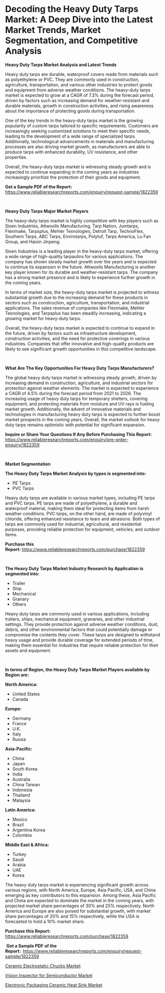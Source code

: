 <p><h1>Decoding the Heavy Duty Tarps Market: A Deep Dive into the Latest Market Trends, Market Segmentation, and Competitive Analysis</h1></p><p><strong>Heavy Duty Tarps Market Analysis and Latest Trends</strong></p>
<p><p>Heavy duty tarps are durable, waterproof covers made from materials such as polyethylene or PVC. They are commonly used in construction, agriculture, transportation, and various other industries to protect goods and equipment from adverse weather conditions. The heavy-duty tarps market is expected to grow at a CAGR of 7.3% during the forecast period, driven by factors such as increasing demand for weather-resistant and durable materials, growth in construction activities, and rising awareness about the importance of protecting goods during transportation.</p><p>One of the key trends in the heavy-duty tarps market is the growing popularity of custom tarps tailored to specific requirements. Customers are increasingly seeking customized solutions to meet their specific needs, leading to the development of a wide range of specialized tarps. Additionally, technological advancements in materials and manufacturing processes are also driving market growth, as manufacturers are able to produce tarps with enhanced durability, UV resistance, and other properties.</p><p>Overall, the heavy-duty tarps market is witnessing steady growth and is expected to continue expanding in the coming years as industries increasingly prioritize the protection of their goods and equipment.</p></p>
<p><strong>Get a Sample PDF of the Report:&nbsp;</strong> <a href="https://www.reliableresearchreports.com/enquiry/request-sample/1822359">https://www.reliableresearchreports.com/enquiry/request-sample/1822359</a></p>
<p>&nbsp;</p>
<p><strong>Heavy Duty Tarps Major Market Players</strong></p>
<p><p>The heavy-duty tarps market is highly competitive with key players such as Sioen Industries, Attwoolls Manufacturing, Tarp Nation, Jumtarps, Fleximake, Tarpsplus, Mehler Texnologies, Detroit Tarp, TechnoFlex, Southern Tarps, ABC Tarps, Envirotarps, Polytuf, Tarps America, Lu Fan Group, and Haixin Jinpeng. </p><p>Sioen Industries is a leading player in the heavy-duty tarps market, offering a wide range of high-quality tarpaulins for various applications. The company has shown steady market growth over the years and is expected to continue its expansion in the future. Attwoolls Manufacturing is another key player known for its durable and weather-resistant tarps. The company has a strong market presence and is likely to experience further growth in the coming years.</p><p>In terms of market size, the heavy-duty tarps market is projected to witness substantial growth due to the increasing demand for these products in sectors such as construction, agriculture, transportation, and industrial applications. The sales revenue of companies like Fleximake, Mehler Texnologies, and Tarpsplus has been steadily increasing, indicating a growing market for heavy-duty tarps.</p><p>Overall, the heavy-duty tarps market is expected to continue to expand in the future, driven by factors such as infrastructure development, construction activities, and the need for protective coverings in various industries. Companies that offer innovative and high-quality products are likely to see significant growth opportunities in this competitive landscape.</p></p>
<p>&nbsp;</p>
<p><strong>What Are The Key Opportunities For Heavy Duty Tarps Manufacturers?</strong></p>
<p><p>The global heavy duty tarps market is witnessing steady growth, driven by increasing demand in construction, agriculture, and industrial sectors for protection against weather elements. The market is expected to experience a CAGR of 4.5% during the forecast period from 2021 to 2026. The increasing usage of heavy duty tarps for temporary shelters, covering equipment, and protecting materials from moisture and UV rays is fueling market growth. Additionally, the advent of innovative materials and technologies in manufacturing heavy duty tarps is expected to further boost market prospects in the coming years. Overall, the market outlook for heavy duty tarps remains optimistic with potential for significant expansion.</p></p>
<p><strong>Inquire or Share Your Questions If Any Before Purchasing This Report:</strong> <a href="https://www.reliableresearchreports.com/enquiry/pre-order-enquiry/1822359">https://www.reliableresearchreports.com/enquiry/pre-order-enquiry/1822359</a></p>
<p>&nbsp;</p>
<p><strong>Market Segmentation</strong></p>
<p><strong>The Heavy Duty Tarps Market Analysis by types is segmented into:</strong></p>
<p><ul><li>PE Tarps</li><li>PVC Tarps</li></ul></p>
<p><p>Heavy duty tarps are available in various market types, including PE tarps and PVC tarps. PE tarps are made of polyethylene, a durable and waterproof material, making them ideal for protecting items from harsh weather conditions. PVC tarps, on the other hand, are made of polyvinyl chloride, offering enhanced resistance to tears and abrasions. Both types of tarps are commonly used for industrial, agricultural, and residential purposes, providing reliable protection for equipment, vehicles, and outdoor items.</p></p>
<p><strong>Purchase this Report:&nbsp;</strong><a href="https://www.reliableresearchreports.com/purchase/1822359">https://www.reliableresearchreports.com/purchase/1822359</a></p>
<p>&nbsp;</p>
<p><strong>The Heavy Duty Tarps Market Industry Research by Application is segmented into:</strong></p>
<p><ul><li>Trailer</li><li>Ship</li><li>Mechanical</li><li>Granary</li><li>Others</li></ul></p>
<p><p>Heavy duty tarps are commonly used in various applications, including trailers, ships, mechanical equipment, granaries, and other industrial settings. They provide protection against adverse weather conditions, dust, debris, and other environmental factors that could potentially damage or compromise the contents they cover. These tarps are designed to withstand heavy usage and provide durable coverage for extended periods of time, making them essential for industries that require reliable protection for their assets and equipment.</p></p>
<p>&nbsp;</p>
<p><strong>In terms of Region, the Heavy Duty Tarps Market Players available by Region are:</strong></p>
<p>
    <p> <strong> North America: </strong>
        <ul>
            <li>United States</li>
            <li>Canada</li>
        </ul>
        </p> 
    <p> <strong> Europe: </strong>
        <ul>
            <li>Germany</li>
            <li>France</li>
            <li>U.K.</li>
            <li>Italy</li>
            <li>Russia</li>
        </ul>
        </p> 
    <p> <strong> Asia-Pacific: </strong>
        <ul>
            <li>China</li>
            <li>Japan</li>
            <li>South Korea</li>
            <li>India</li>
            <li>Australia</li>
            <li>China Taiwan</li>
            <li>Indonesia</li>
            <li>Thailand</li>
            <li>Malaysia</li>
        </ul>
        </p> 
    <p> <strong> Latin America: </strong>
        <ul>
            <li>Mexico</li>
            <li>Brazil</li>
            <li>Argentina Korea</li>
            <li>Colombia</li>
        </ul>
        </p> 
    <p> <strong> Middle East & Africa: </strong>
        <ul>
            <li>Turkey</li>
            <li>Saudi</li>
            <li>Arabia</li>
            <li>UAE</li>
            <li>Korea</li>
        </ul>
    </p>
    </p>
<p><p>The heavy duty tarps market is experiencing significant growth across various regions, with North America, Europe, Asia Pacific, USA, and China emerging as key contributors to this expansion. Among these, Asia Pacific and China are expected to dominate the market in the coming years, with projected market share percentages of 30% and 25% respectively. North America and Europe are also poised for substantial growth, with market share percentages of 20% and 15% respectively, while the USA is forecasted to hold a 10% market share.</p></p>
<p><strong>Purchase this Report: </strong><a href="https://www.reliableresearchreports.com/purchase/1822359">https://www.reliableresearchreports.com/purchase/1822359</a></p>
<p>&nbsp;<strong>Get a Sample PDF of the Report:&nbsp;&nbsp;</strong><a href="https://www.reliableresearchreports.com/enquiry/request-sample/1822359">https://www.reliableresearchreports.com/enquiry/request-sample/1822359</a></p>
<p><strong></strong></p>
<p><p><a href="https://view.publitas.com/reportprime-1/ceramic-electrostatic-chucks-market-size-evaluating-its-market-trends-growth-and-projections-2023-2030/">Ceramic Electrostatic Chucks Market</a></p><p><a href="https://view.publitas.com/reportprime-1/vision-inspector-for-semiconductor-market-size-market-share-and-global-market-analysis-report-2023-2030/">Vision Inspector for Semiconductor Market</a></p><p><a href="https://view.publitas.com/reportprime-1/electronic-packaging-ceramic-heat-sink-market-size-global-industry-overview-market-segmentation-and-forecast-2023-to-2030/">Electronic Packaging Ceramic Heat Sink Market</a></p></p>